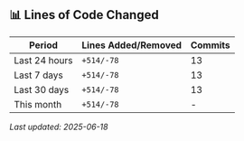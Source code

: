 <!-- START_SECTION:code_metrics -->
## 📊 Lines of Code Changed

| Period | Lines Added/Removed | Commits |
|--------|-------------------|---------|
| Last 24 hours | `+514/-78` | 13 |
| Last 7 days | `+514/-78` | 13 |
| Last 30 days | `+514/-78` | 13 |
| This month | `+514/-78` | - |

*Last updated: 2025-06-18*
<!-- END_SECTION:code_metrics -->
